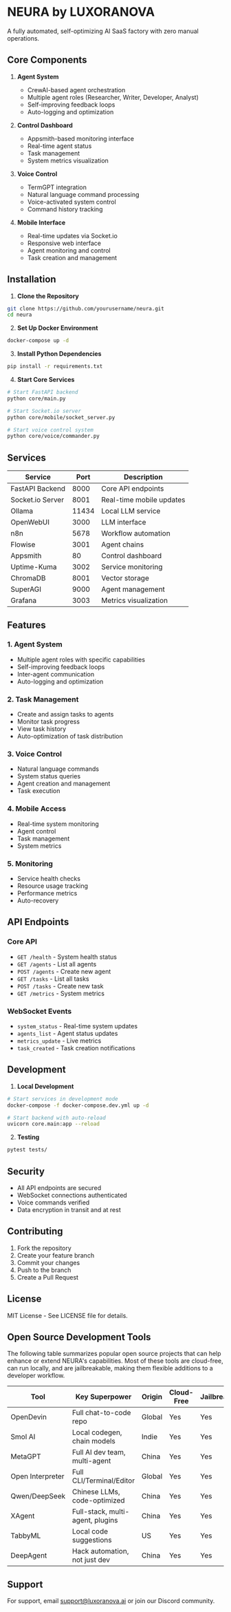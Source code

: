 # NEURA by LUXORANOVA

A fully automated, self-optimizing AI SaaS factory with zero manual operations.

## Core Components

1. **Agent System**
   - CrewAI-based agent orchestration
   - Multiple agent roles (Researcher, Writer, Developer, Analyst)
   - Self-improving feedback loops
   - Auto-logging and optimization

2. **Control Dashboard**
   - Appsmith-based monitoring interface
   - Real-time agent status
   - Task management
   - System metrics visualization

3. **Voice Control**
   - TermGPT integration
   - Natural language command processing
   - Voice-activated system control
   - Command history tracking

4. **Mobile Interface**
   - Real-time updates via Socket.io
   - Responsive web interface
   - Agent monitoring and control
   - Task creation and management

## Installation

1. **Clone the Repository**
```bash
git clone https://github.com/yourusername/neura.git
cd neura
```

2. **Set Up Docker Environment**
```bash
docker-compose up -d
```

3. **Install Python Dependencies**
```bash
pip install -r requirements.txt
```

4. **Start Core Services**
```bash
# Start FastAPI backend
python core/main.py

# Start Socket.io server
python core/mobile/socket_server.py

# Start voice control system
python core/voice/commander.py
```

## Services

| Service | Port | Description |
|---------|------|-------------|
| FastAPI Backend | 8000 | Core API endpoints |
| Socket.io Server | 8001 | Real-time mobile updates |
| Ollama | 11434 | Local LLM service |
| OpenWebUI | 3000 | LLM interface |
| n8n | 5678 | Workflow automation |
| Flowise | 3001 | Agent chains |
| Appsmith | 80 | Control dashboard |
| Uptime-Kuma | 3002 | Service monitoring |
| ChromaDB | 8001 | Vector storage |
| SuperAGI | 9000 | Agent management |
| Grafana | 3003 | Metrics visualization |

## Features

### 1. Agent System
- Multiple agent roles with specific capabilities
- Self-improving feedback loops
- Inter-agent communication
- Auto-logging and optimization

### 2. Task Management
- Create and assign tasks to agents
- Monitor task progress
- View task history
- Auto-optimization of task distribution

### 3. Voice Control
- Natural language commands
- System status queries
- Agent creation and management
- Task execution

### 4. Mobile Access
- Real-time system monitoring
- Agent control
- Task management
- System metrics

### 5. Monitoring
- Service health checks
- Resource usage tracking
- Performance metrics
- Auto-recovery

## API Endpoints

### Core API
- `GET /health` - System health status
- `GET /agents` - List all agents
- `POST /agents` - Create new agent
- `GET /tasks` - List all tasks
- `POST /tasks` - Create new task
- `GET /metrics` - System metrics

### WebSocket Events
- `system_status` - Real-time system updates
- `agents_list` - Agent status updates
- `metrics_update` - Live metrics
- `task_created` - Task creation notifications

## Development

1. **Local Development**
```bash
# Start services in development mode
docker-compose -f docker-compose.dev.yml up -d

# Start backend with auto-reload
uvicorn core.main:app --reload
```

2. **Testing**
```bash
pytest tests/
```

## Security

- All API endpoints are secured
- WebSocket connections authenticated
- Voice commands verified
- Data encryption in transit and at rest

## Contributing

1. Fork the repository
2. Create your feature branch
3. Commit your changes
4. Push to the branch
5. Create a Pull Request

## License

MIT License - See LICENSE file for details.

## Open Source Development Tools

The following table summarizes popular open source projects that can help
enhance or extend NEURA's capabilities. Most of these tools are cloud-free,
can run locally, and are jailbreakable, making them flexible additions to a
developer workflow.

| Tool | Key Superpower | Origin | Cloud-Free | Jailbreakable | VS Cursor |
| --- | --- | --- | --- | --- | --- |
| OpenDevin | Full chat-to-code repo | Global | Yes | Yes | 🔥 |
| Smol AI | Local codegen, chain models | Indie | Yes | Yes | 🔥 |
| MetaGPT | Full AI dev team, multi-agent | China | Yes | Yes | 🔥 |
| Open Interpreter | Full CLI/Terminal/Editor | Global | Yes | Yes | 🔥 |
| Qwen/DeepSeek | Chinese LLMs, code-optimized | China | Yes | Yes | 🔥 |
| XAgent | Full-stack, multi-agent, plugins | China | Yes | Yes | 🔥 |
| TabbyML | Local code suggestions | US | Yes | Yes | 🔥 |
| DeepAgent | Hack automation, not just dev | China | Yes | Yes | 🔥 |

## Support

For support, email support@luxoranova.ai or join our Discord community.
